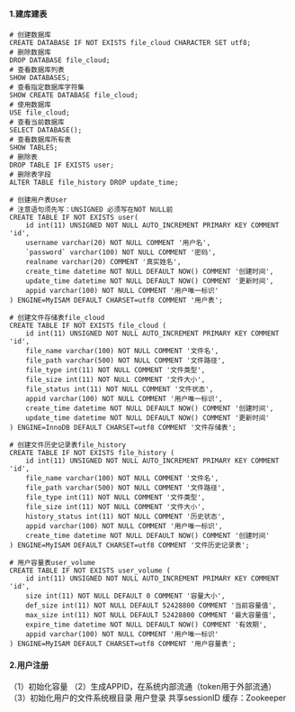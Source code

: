 #### 1.建库建表
    # 创建数据库
    CREATE DATABASE IF NOT EXISTS file_cloud CHARACTER SET utf8;
    # 删除数据库
    DROP DATABASE file_cloud;
    # 查看数据库列表
    SHOW DATABASES;
    # 查看指定数据库字符集
    SHOW CREATE DATABASE file_cloud;
    # 使用数据库
    USE file_cloud;
    # 查看当前数据库
    SELECT DATABASE();
    # 查看数据库所有表
    SHOW TABLES;
    # 删除表
    DROP TABLE IF EXISTS user;
    # 删除表字段
    ALTER TABLE file_history DROP update_time;
    
    # 创建用户表User
    # 注意语句须先写：UNSIGNED 必须写在NOT NULL前
    CREATE TABLE IF NOT EXISTS user(
    	id int(11) UNSIGNED NOT NULL AUTO_INCREMENT PRIMARY KEY COMMENT 'id',
    	username varchar(20) NOT NULL COMMENT '用户名',
    	`password` varchar(100) NOT NULL COMMENT '密码',
    	realname varchar(20) COMMENT '真实姓名',
    	create_time datetime NOT NULL DEFAULT NOW() COMMENT '创建时间',
    	update_time datetime NOT NULL DEFAULT NOW() COMMENT '更新时间',
    	appid varchar(100) NOT NULL COMMENT '用户唯一标识'
    ) ENGINE=MyISAM DEFAULT CHARSET=utf8 COMMENT '用户表';
    
    # 创建文件存储表file_cloud
    CREATE TABLE IF NOT EXISTS file_cloud (
    	id int(11) UNSIGNED NOT NULL AUTO_INCREMENT PRIMARY KEY COMMENT 'id',
    	file_name varchar(100) NOT NULL COMMENT '文件名',
    	file_path varchar(500) NOT NULL COMMENT '文件路径',
    	file_type int(11) NOT NULL COMMENT '文件类型',
    	file_size int(11) NOT NULL COMMENT '文件大小',
    	file_status int(11) NOT NULL COMMENT '文件状态',
    	appid varchar(100) NOT NULL COMMENT '用户唯一标识',
    	create_time datetime NOT NULL DEFAULT NOW() COMMENT '创建时间',
    	update_time datetime NOT NULL DEFAULT NOW() COMMENT '更新时间'
    ) ENGINE=InnoDB DEFAULT CHARSET=utf8 COMMENT '文件存储表';
    
    # 创建文件历史记录表file_history
    CREATE TABLE IF NOT EXISTS file_history (
    	id int(11) UNSIGNED NOT NULL AUTO_INCREMENT PRIMARY KEY COMMENT 'id',
    	file_name varchar(100) NOT NULL COMMENT '文件名',
    	file_path varchar(500) NOT NULL COMMENT '文件路径',
    	file_type int(11) NOT NULL COMMENT '文件类型',
    	file_size int(11) NOT NULL COMMENT '文件大小',
    	history_status int(11) NOT NULL COMMENT '历史状态',
    	appid varchar(100) NOT NULL COMMENT '用户唯一标识',
    	create_time datetime NOT NULL DEFAULT NOW() COMMENT '创建时间'
    ) ENGINE=MyISAM DEFAULT CHARSET=utf8 COMMENT '文件历史记录表';
    
    # 用户容量表user_volume
    CREATE TABLE IF NOT EXISTS user_volume (
    	id int(11) UNSIGNED NOT NULL AUTO_INCREMENT PRIMARY KEY COMMENT 'id',
    	size int(11) NOT NULL DEFAULT 0 COMMENT '容量大小',
    	def_size int(11) NOT NULL DEFAULT 52428800 COMMENT '当前容量值',
    	max_size int(11) NOT NULL DEFAULT 52428800 COMMENT '最大容量值',
    	expire_time datetime NOT NULL DEFAULT NOW() COMMENT '有效期',
    	appid varchar(100) NOT NULL COMMENT '用户唯一标识'
    ) ENGINE=MyISAM DEFAULT CHARSET=utf8 COMMENT '用户容量表';
    
#### 2.用户注册
   （1）初始化容量
   （2）生成APPID，在系统内部流通（token用于外部流通）
   （3）初始化用户的文件系统根目录
    用户登录
    共享sessionID
    缓存：Zookeeper
